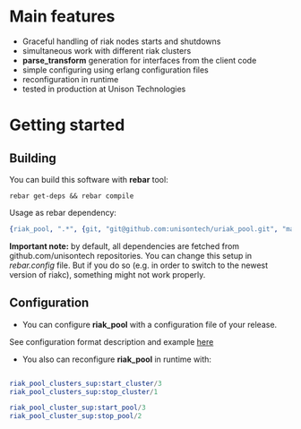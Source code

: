 Main features
=============

 * Graceful handling of riak nodes starts and shutdowns
 * simultaneous work with different riak clusters
 * **parse_transform** generation for interfaces from the client code
 * simple configuring using erlang configuration files
 * reconfiguration in runtime
 * tested in production at Unison Technologies

Getting started
===============

Building
--------

You can build this software with **rebar** tool:
```shell
rebar get-deps && rebar compile
```

Usage as rebar dependency:

```erlang
{riak_pool, ".*", {git, "git@github.com:unisontech/uriak_pool.git", "master"}}
```

**Important note:** by default, all dependencies are fetched
from github.com/unisontech repositories.
You can change this setup in _rebar.config_ file.
But if you do so (e.g. in order to switch to the newest version of riakc),
something might not work properly.

Configuration
-------------

* You can configure **riak_pool** with a configuration file of your release.

See configuration format description and example [here](etc/app.config)

* You also can reconfigure **riak_pool** in runtime with:

```erlang

riak_pool_clusters_sup:start_cluster/3
riak_pool_clusters_sup:stop_cluster/1

riak_pool_cluster_sup:start_pool/3
riak_pool_cluster_sup:stop_pool/2
```
